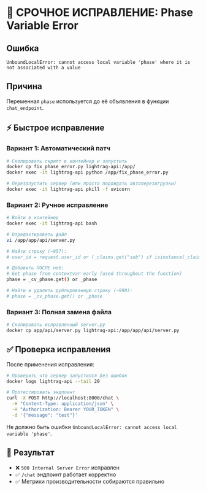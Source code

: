# 🚨 СРОЧНОЕ ИСПРАВЛЕНИЕ: Phase Variable Error

## Ошибка
```
UnboundLocalError: cannot access local variable 'phase' where it is not associated with a value
```

## Причина
Переменная `phase` используется до её объявления в функции `chat_endpoint`.

## ⚡ Быстрое исправление

### Вариант 1: Автоматический патч
```bash
# Скопировать скрипт в контейнер и запустить
docker cp fix_phase_error.py lightrag-api:/app/
docker exec -it lightrag-api python /app/fix_phase_error.py

# Перезапустить сервер (или просто подождать автоперезагрузки)
docker exec -it lightrag-api pkill -f uvicorn
```

### Вариант 2: Ручное исправление
```bash
# Войти в контейнер
docker exec -it lightrag-api bash

# Отредактировать файл
vi /app/app/api/server.py

# Найти строку (~957):
# user_id = request.user_id or (_claims.get("sub") if isinstance(_claims, dict) else None) or "anonymous"

# Добавить ПОСЛЕ неё:
# Get phase from contextvar early (used throughout the function)
phase = _cv_phase.get() or _phase

# Найти и удалить дублированную строку (~990):
# phase = _cv_phase.get() or _phase
```

### Вариант 3: Полная замена файла
```bash
# Скопировать исправленный server.py
docker cp app/api/server.py lightrag-api:/app/app/api/server.py
```

## ✅ Проверка исправления

После применения исправления:
```bash
# Проверить что сервер запустился без ошибок
docker logs lightrag-api --tail 20

# Протестировать эндпоинт
curl -X POST http://localhost:8000/chat \
  -H "Content-Type: application/json" \
  -H "Authorization: Bearer YOUR_TOKEN" \
  -d '{"message": "test"}'
```

Не должно быть ошибки `UnboundLocalError: cannot access local variable 'phase'`.

## 🎯 Результат
- ❌ `500 Internal Server Error` исправлен
- ✅ `/chat` эндпоинт работает корректно
- ✅ Метрики производительности собираются правильно